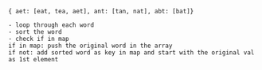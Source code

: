 `{ aet: [eat, tea, aet], ant: [tan, nat], abt: [bat]}`

    - loop through each word
    - sort the word
    - check if in map
    if in map: push the original word in the array
    if not: add sorted word as key in map and start with the original val as 1st element
